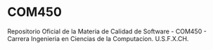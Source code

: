 # COM450
Repositorio Oficial de la Materia de Calidad de Software - COM450 - Carrera Ingenieria en Ciencias de la Computacion. U.S.F.X.CH.
